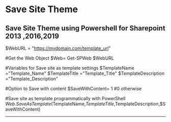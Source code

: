 # Save Site Theme

## Save Site Theme using Powershell for Sharepoint 2013 ,2016,2019


$WebURL = "https://mydomain.com/template_url"

#Get the Web Object
$Web= Get-SPWeb $WebURL

#Variables for Save site as template settings
$TemplateName ="Template_Name"
$TemplateTitle ="Template_Title"
$TemplateDescription ="Template_Description"
 
#Option to Save with content
$SaveWithContent= 1  #0 otherwise
 
#Save site as template programmatically with PowerShell
$Web.SaveAsTemplate($TemplateName,$TemplateTitle,$TemplateDescription,$SaveWithContent)


----

